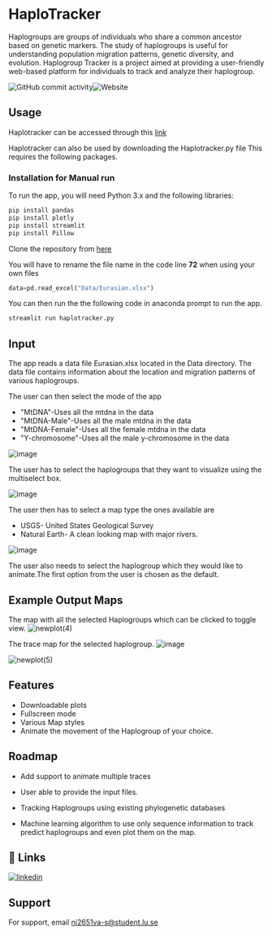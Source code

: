 
# HaploTracker

Haplogroups are groups of individuals who share a common ancestor based on genetic markers. The study of haplogroups is useful for understanding population migration patterns, genetic diversity, and evolution. Haplogroup Tracker is a project aimed at providing a user-friendly web-based platform for individuals to track and analyze their haplogroup.


![GitHub commit activity](https://img.shields.io/github/commit-activity/y/Nikhilesh-Vasanthakumar/Haplotracker)![Website](https://img.shields.io/website?down_color=greeen&down_message=online&up_color=green&up_message=online&url=https%3A%2F%2Fnikhilesh-vasanthakumar-haplotracker-haplogroup-tracker-wqf8g7.streamlit.app%2F)


## Usage
Haplotracker can be accessed through this
[link](https://nikhilesh-vasanthakumar-haplotracker-haplogroup-tracker-wqf8g7.streamlit.app/)

Haplotracker can also be used by downloading the Haplotracker.py file
This requires the following packages.

### Installation for Manual run

To run the app, you will need Python 3.x and the following libraries:


```bash
pip install pandas
pip install plotly
pip install streamlit
pip install Pillow
```
Clone the repository from [here](https://github.com/Nikhilesh-Vasanthakumar/Haplotracker)

You will have to rename the file name in the code line **72** when using your own files

```python
data=pd.read_excel("Data/Eurasian.xlsx") 
```
You can then run the the following code in anaconda prompt to run the app.

```bash
streamlit run haplotracker.py
```

## Input
The app reads a data file Eurasian.xlsx located in the Data directory. The data file contains information about the location and migration patterns of various haplogroups.

The user can then select the mode of the app
- "MtDNA"-Uses all the mtdna in the data
- "MtDNA-Male"-Uses all the male mtdna in the data
- "MtDNA-Female"-Uses all the female mtdna in the data
- "Y-chromosome"-Uses all the male y-chromosome in the data

![image](https://user-images.githubusercontent.com/112621638/226195188-f6edb0b7-41a0-4f78-b9f2-58b2f91dd646.png)

The user has to select the haplogroups that they want to visualize using the multiselect box.

![image](https://user-images.githubusercontent.com/112621638/226195241-b03c875d-4aa5-4cba-82c3-cf115f0e55ab.png)

The user then has to select a map type the ones available are
- USGS- United States Geological Survey
- Natural Earth- A clean looking map with major rivers.


![image](https://user-images.githubusercontent.com/112621638/226195278-8441361b-1af0-4854-9ef5-0ce2f8cbedfe.png)

The user also needs to select the haplogroup which they would like to animate.The first option from the user is chosen as the default.

## Example Output Maps
The map with all the selected Haplogroups which can be clicked to toggle view.
![newplot(4)](https://user-images.githubusercontent.com/112621638/226195334-82b4bd64-eb14-4a88-9f55-02e656023d55.png)

The trace map for the selected haplogroup.
![image](https://user-images.githubusercontent.com/112621638/226195642-269ac1a8-6e27-4747-860b-a75e450feb97.png)

![newplot(5)](https://user-images.githubusercontent.com/112621638/226195370-66ebef05-ff79-4745-8f53-28f59b1b9385.png)

## Features

- Downloadable plots
- Fullscreen mode
- Various Map styles
- Animate the movement of the Haplogroup of your choice.


## Roadmap

- Add support to animate multiple traces

- User able to provide the input files.

- Tracking Haplogroups using existing phylogenetic databases

- Machine learning algorithm to use only sequence information to track predict haplogroups and even plot them on the map.


## 🔗 Links

[![linkedin](https://img.shields.io/badge/linkedin-0A66C2?style=for-the-badge&logo=linkedin&logoColor=white)](https://www.linkedin.com/in/nikhilesh23/)



## Support

For support, email ni2651va-s@student.lu.se

